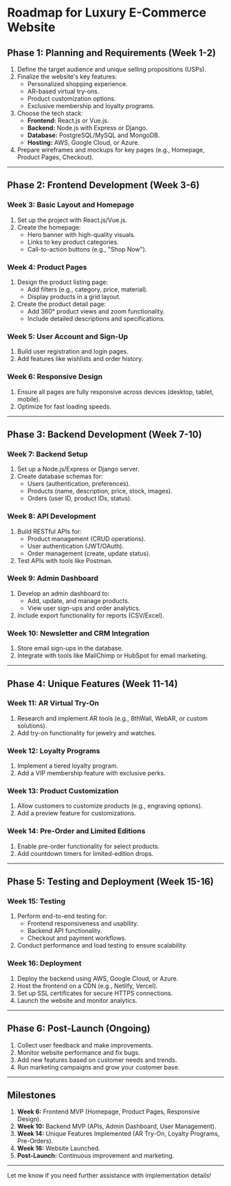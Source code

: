 # Roadmap for Luxury E-Commerce Website

## **Phase 1: Planning and Requirements (Week 1-2)**

1. Define the target audience and unique selling propositions (USPs).
2. Finalize the website's key features:
   - Personalized shopping experience.
   - AR-based virtual try-ons.
   - Product customization options.
   - Exclusive membership and loyalty programs.
3. Choose the tech stack:
   - **Frontend:** React.js or Vue.js.
   - **Backend:** Node.js with Express or Django.
   - **Database:** PostgreSQL/MySQL and MongoDB.
   - **Hosting:** AWS, Google Cloud, or Azure.
4. Prepare wireframes and mockups for key pages (e.g., Homepage, Product Pages, Checkout).

---

## **Phase 2: Frontend Development (Week 3-6)**

### **Week 3: Basic Layout and Homepage**
1. Set up the project with React.js/Vue.js.
2. Create the homepage:
   - Hero banner with high-quality visuals.
   - Links to key product categories.
   - Call-to-action buttons (e.g., "Shop Now").

### **Week 4: Product Pages**
1. Design the product listing page:
   - Add filters (e.g., category, price, material).
   - Display products in a grid layout.
2. Create the product detail page:
   - Add 360° product views and zoom functionality.
   - Include detailed descriptions and specifications.

### **Week 5: User Account and Sign-Up**
1. Build user registration and login pages.
2. Add features like wishlists and order history.

### **Week 6: Responsive Design**
1. Ensure all pages are fully responsive across devices (desktop, tablet, mobile).
2. Optimize for fast loading speeds.

---

## **Phase 3: Backend Development (Week 7-10)**

### **Week 7: Backend Setup**
1. Set up a Node.js/Express or Django server.
2. Create database schemas for:
   - Users (authentication, preferences).
   - Products (name, description, price, stock, images).
   - Orders (user ID, product IDs, status).

### **Week 8: API Development**
1. Build RESTful APIs for:
   - Product management (CRUD operations).
   - User authentication (JWT/OAuth).
   - Order management (create, update status).
2. Test APIs with tools like Postman.

### **Week 9: Admin Dashboard**
1. Develop an admin dashboard to:
   - Add, update, and manage products.
   - View user sign-ups and order analytics.
2. Include export functionality for reports (CSV/Excel).

### **Week 10: Newsletter and CRM Integration**
1. Store email sign-ups in the database.
2. Integrate with tools like MailChimp or HubSpot for email marketing.

---

## **Phase 4: Unique Features (Week 11-14)**

### **Week 11: AR Virtual Try-On**
1. Research and implement AR tools (e.g., 8thWall, WebAR, or custom solutions).
2. Add try-on functionality for jewelry and watches.

### **Week 12: Loyalty Programs**
1. Implement a tiered loyalty program.
2. Add a VIP membership feature with exclusive perks.

### **Week 13: Product Customization**
1. Allow customers to customize products (e.g., engraving options).
2. Add a preview feature for customizations.

### **Week 14: Pre-Order and Limited Editions**
1. Enable pre-order functionality for select products.
2. Add countdown timers for limited-edition drops.

---

## **Phase 5: Testing and Deployment (Week 15-16)**

### **Week 15: Testing**
1. Perform end-to-end testing for:
   - Frontend responsiveness and usability.
   - Backend API functionality.
   - Checkout and payment workflows.
2. Conduct performance and load testing to ensure scalability.

### **Week 16: Deployment**
1. Deploy the backend using AWS, Google Cloud, or Azure.
2. Host the frontend on a CDN (e.g., Netlify, Vercel).
3. Set up SSL certificates for secure HTTPS connections.
4. Launch the website and monitor analytics.

---

## **Phase 6: Post-Launch (Ongoing)**

1. Collect user feedback and make improvements.
2. Monitor website performance and fix bugs.
3. Add new features based on customer needs and trends.
4. Run marketing campaigns and grow your customer base.

---

## **Milestones**

1. **Week 6:** Frontend MVP (Homepage, Product Pages, Responsive Design).
2. **Week 10:** Backend MVP (APIs, Admin Dashboard, User Management).
3. **Week 14:** Unique Features Implemented (AR Try-On, Loyalty Programs, Pre-Orders).
4. **Week 16:** Website Launched.
5. **Post-Launch:** Continuous improvement and marketing.

---

Let me know if you need further assistance with implementation details! 